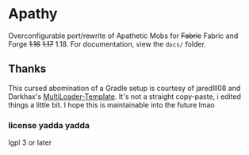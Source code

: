 # Apathy

Overconfigurable port/rewrite of Apathetic Mobs for ~~Fabric~~ Fabric and Forge ~~1.16~~ ~~1.17~~ 1.18. For documentation, view the `docs/` folder.

## Thanks

This cursed abomination of a Gradle setup is courtesy of jaredlll08 and Darkhax's [MultiLoader-Template](https://github.com/jaredlll08/MultiLoader-Template). It's not a straight copy-paste, i edited things a little bit. I hope this is maintainable into the future lmao

### license yadda yadda

lgpl 3 or later